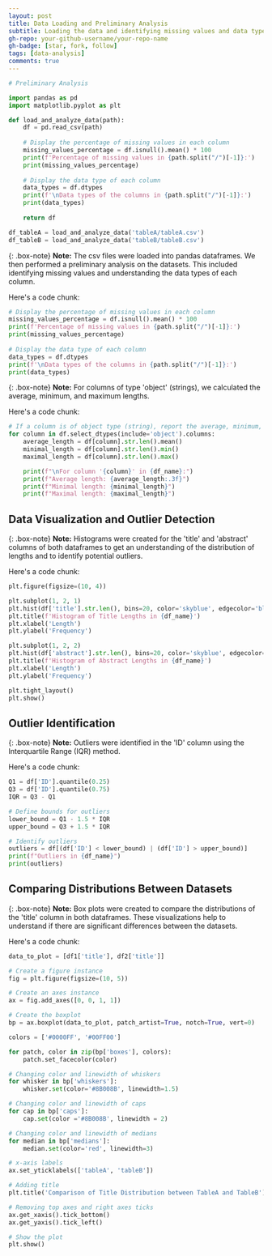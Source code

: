 ```yaml
---
layout: post
title: Data Loading and Preliminary Analysis
subtitle: Loading the data and identifying missing values and data types
gh-repo: your-github-username/your-repo-name
gh-badge: [star, fork, follow]
tags: [data-analysis]
comments: true
---
```


```python
# Preliminary Analysis

import pandas as pd
import matplotlib.pyplot as plt

def load_and_analyze_data(path):
    df = pd.read_csv(path)
    
    # Display the percentage of missing values in each column
    missing_values_percentage = df.isnull().mean() * 100
    print(f'Percentage of missing values in {path.split("/")[-1]}:')
    print(missing_values_percentage)
    
    # Display the data type of each column
    data_types = df.dtypes
    print(f'\nData types of the columns in {path.split("/")[-1]}:')
    print(data_types)
    
    return df

df_tableA = load_and_analyze_data('tableA/tableA.csv')
df_tableB = load_and_analyze_data('tableB/tableB.csv')
```



{: .box-note}
**Note:** The csv files were loaded into pandas dataframes. We then performed a preliminary analysis on the datasets.
This included identifying missing values and understanding the data types of each column.

Here's a code chunk:

~~~python
# Display the percentage of missing values in each column
missing_values_percentage = df.isnull().mean() * 100
print(f'Percentage of missing values in {path.split("/")[-1]}:')
print(missing_values_percentage)
    
# Display the data type of each column
data_types = df.dtypes
print(f'\nData types of the columns in {path.split("/")[-1]}:')
print(data_types)
~~~

{: .box-note}
**Note:** For columns of type 'object' (strings), we calculated the average, minimum, and maximum lengths.

Here's a code chunk:

~~~python
# If a column is of object type (string), report the average, minimum, and maximum length
for column in df.select_dtypes(include='object').columns:
    average_length = df[column].str.len().mean()
    minimal_length = df[column].str.len().min()
    maximal_length = df[column].str.len().max()

    print(f"\nFor column '{column}' in {df_name}:")
    print(f"Average length: {average_length:.3f}")
    print(f"Minimal length: {minimal_length}")
    print(f"Maximal length: {maximal_length}")
~~~

## Data Visualization and Outlier Detection

{: .box-note}
**Note:** Histograms were created for the 'title' and 'abstract' columns of both dataframes to get an understanding of the distribution of lengths and to identify potential outliers.

Here's a code chunk:

~~~python
plt.figure(figsize=(10, 4))

plt.subplot(1, 2, 1)
plt.hist(df['title'].str.len(), bins=20, color='skyblue', edgecolor='black')
plt.title(f'Histogram of Title Lengths in {df_name}')
plt.xlabel('Length')
plt.ylabel('Frequency')

plt.subplot(1, 2, 2)
plt.hist(df['abstract'].str.len(), bins=20, color='skyblue', edgecolor='black')
plt.title(f'Histogram of Abstract Lengths in {df_name}')
plt.xlabel('Length')
plt.ylabel('Frequency')

plt.tight_layout()
plt.show()
~~~

## Outlier Identification

{: .box-note}
**Note:** Outliers were identified in the 'ID' column using the Interquartile Range (IQR) method.

Here's a code chunk:

~~~python
Q1 = df['ID'].quantile(0.25)
Q3 = df['ID'].quantile(0.75)
IQR = Q3 - Q1

# Define bounds for outliers
lower_bound = Q1 - 1.5 * IQR
upper_bound = Q3 + 1.5 * IQR

# Identify outliers
outliers = df[(df['ID'] < lower_bound) | (df['ID'] > upper_bound)]
print(f"Outliers in {df_name}")
print(outliers)
~~~

## Comparing Distributions Between Datasets

{: .box-note}
**Note:** Box plots were created to compare the distributions of the 'title' column in both dataframes. These visualizations help to understand if there are significant differences between the datasets.

Here's a code chunk:

~~~python
data_to_plot = [df1['title'], df2['title']]

# Create a figure instance
fig = plt.figure(figsize=(10, 5))

# Create an axes instance
ax = fig.add_axes([0, 0, 1, 1])

# Create the boxplot
bp = ax.boxplot(data_to_plot, patch_artist=True, notch=True, vert=0)

colors = ['#0000FF', '#00FF00']

for patch, color in zip(bp['boxes'], colors):
    patch.set_facecolor(color)

# Changing color and linewidth of whiskers
for whisker in bp['whiskers']:
    whisker.set(color='#8B008B', linewidth=1.5)

# Changing color and linewidth of caps
for cap in bp['caps']:
    cap.set(color ='#8B008B', linewidth = 2)

# Changing color and linewidth of medians
for median in bp['medians']:
    median.set(color='red', linewidth=3)

# x-axis labels
ax.set_yticklabels(['tableA', 'tableB'])

# Adding title
plt.title('Comparison of Title Distribution between TableA and TableB')

# Removing top axes and right axes ticks
ax.get_xaxis().tick_bottom()
ax.get_yaxis().tick_left()

# Show the plot
plt.show()
~~~

